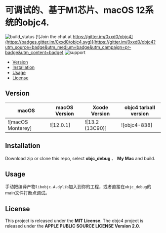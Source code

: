 # 可调试的、基于M1芯片、macOS 12系统的objc4.

<!-- # **objc runtime**  -->
![build_status](https://github.com/0xxd0/objc4/workflows/build/badge.svg) 
[![Join the chat at https://gitter.im/0xxd0/objc4](https://badges.gitter.im/0xxd0/objc4.svg)](https://gitter.im/0xxd0/objc4?utm_source=badge&utm_medium=badge&utm_campaign=pr-badge&utm_content=badge) 
![support](https://img.shields.io/badge/support-macOS%20%7C%20iOS-orange.svg)

- [Version](#Version)
- [Installation](#Installation)
- [Usage](#Usage)
- [License](#license)


## **Version**

| macOS | macOS Version | Xcode Version | objc4 tarball version |
| - | - | - | - |
| ![macOS Monterey] | ![12.0.1] | ![13.2 (13C90)] | ![objc4-838] |

## **Installation**

Download zip or clone this repo, select **objc_debug** 、 **My Mac** and build.


## **Usage**

手动把编译产物`libobjc.A.dylib`加入到你的工程，或者直接在`objc_debug`的main文件打断点调试。


## License
This project is released under the **MIT License**. The objc4 project is released under the **APPLE PUBLIC SOURCE LICENSE Version 2.0**.
